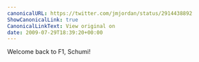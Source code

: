```yaml
---
canonicalURL: https://twitter.com/jmjordan/status/2914438892
ShowCanonicalLink: true
CanonicalLinkText: View original on
date: 2009-07-29T18:39:20+00:00
---
```

Welcome back to F1, Schumi!